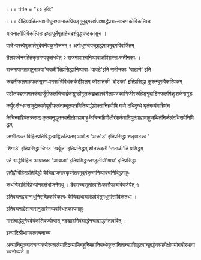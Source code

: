 +++
title = "३० हविः"

+++
व्रीहियवतिलमाषगोधूमश्यामाकप्रियङ्गुमुद्गसर्षपाःश्राद्धेप्रशस्ताःचणकोविकल्पितः

यावनालोपिविकल्पितः इष्टापूर्तेमृताहेचदर्शवृद्ध्यष्टकासुच ।

पात्रेभ्यस्त्वेषुकालेषुदेयंनैवकुभोजनम् १ अगोधूमंचयच्छ्राद्धंमाषमुद्गविवर्जितम्

तैलपक्वेनरहितंकृतमप्यकृतंभवेत् २ राजमाषाश्चनिष्पावाअपिशस्ताःसतीनकाः ।

राजमाषामहाराष्ट्रभाषया'चवळी'तिप्रसिद्धाःनिष्पावाः 'पावटे'इति सतीनकाः 'वाटाणे' इति

कदलीफलमाम्रफलंसूरणःपनसःत्रिविधंकर्कटीपलम् कोशातकी 'दोडका' इतिप्रसिद्धा कुस्त्म्बुरुवैकल्पिकम्

पटोलंबदरमामलकंखर्जूरीफलंचिंचार्द्रकंशुण्ठीमूलकंद्राक्षालवंगैलापत्रकाणिजीरकंहिङ्गुदाडिमफलमिक्षुःशर्करागुडः

कर्पुरःसैन्धवसामुद्रेलवणेपूगीफलंताम्बूलपत्रमितिश्राद्धेप्रोक्तानिहवीषि गव्ये दधिदुग्धे घृतंगव्यंमाहिषंच

केचिन्माहिषंतक्रंसद्यःकृतमनुद्धृतनवनीतंग्राह्यमाहुःकेचिन्महिषीक्षीरंशर्करादियुतंग्राह्यमाहुःमथितंनिर्जलंदधिसर्वनिषिद्धम्

जम्भीरफलं विहितप्रतिषिद्धत्वाद्विकल्पितम् अक्षोटः 'अक्रोड' इतिप्रसिद्धः शङ्वाटकः '

शिंगाडे' इतिप्रसिद्धः चिर्भटं 'खर्बूज' इतिप्रसिद्धम् शीतकंदली 'राताळी'ति प्रसिद्धम्

एते श्राद्धेविहिता आम्रातकः 'आंबाडा' इतिप्रसिद्धस्तण्डुलीयो'माथ' इतिप्रसिद्धः

एतौद्वौविहितप्रतिषिद्धौ केचिद्राजमाषंकृष्णेतरमुद्गंकृष्णनिष्पावंचनिषिद्धमाहुः

कथंचिद्यदिविप्रेभ्योनदत्तंभोजनेमधु । देवराच्चसुतोत्पत्तिःकलौपञ्चविवर्जयेत् १

इतिवचनद्वयान्मधुनिएच्छिकविकल्पः केचिद्यथाचारंप्रदेयंतुमधुमांसादिकंतथा ।

इतिवचनाद्देशाचारानुसारेणव्यवस्थितकल्पमाहुः

मांसंश्राद्धेषुनैवदेयंकलिवर्ज्यत्वात् नदद्यादमिषंश्राद्धेनचाद्याद्धर्मताववित् ।

इत्यादिश्रीभागवतवचनाच्च

अन्यानिमुञ्जातचव्यकसेरुकालेयादिद्रव्याणिबहूनिमहानिबन्धेषूक्तानितान्यप्रसिद्धत्वाच्छ्राद्धेवश्यापेक्षोपयोगयोरभावाच्चनोच्यंते ॥
